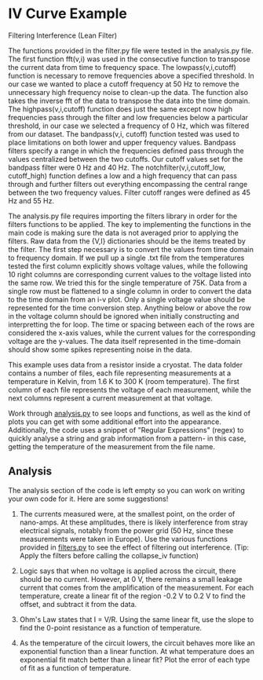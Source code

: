 # IV Curve Example

Filtering Interference (Lean Filter)

The functions provided in the filter.py file were tested in the analysis.py file. The first function fft(v,i) was used in the consecutive function to transpose the 
current data from time to frequency space. The lowpass(v,i,cutoff) function is necessary to remove frequencies above a specified threshold. In our case we wanted to 
place a cutoff frequency at 50 Hz to remove the unnecessary high frequency noise to clean-up the data. The function also takes the inverse fft of the data to transpose the 
data into the time domain. The highpass(v,i,cutoff) function does just the same except now high frequencies pass through the filter and low frequencies below a particular 
threshold, in our case we selected a frequency of 0 Hz, which was filtered from our dataset. The bandpass(v,i, cutoff) function tested was used to place limitations on
both lower and upper frequency values. Bandpass filters specify a range in which the frequencies defined pass through the values centralized between the two cutoffs. Our cutoff values 
set for the bandpass filter were 0 Hz and 40 Hz. The notchfilter(v,i,cutoff_low, cutoff_high) function defines a low and a high frequency that can pass through and further
filters out everything encompassing the central range between the two frequency values. Filter cutoff ranges were defined as 45 Hz and 55 Hz.  

The analysis.py file requires importing the filters library in order for the filters functions to be applied. The key to implementing the functions in the main code is making sure 
the data is not averaged prior to applying the filters. Raw data from the {V,I} dictionaries should be the items treated by the filter. The first step necessary is to convert the 
values from time domain to frequency domain. If we pull up a single .txt file from the temperatures tested the first column explicitly shows voltage values, while the following 10 
right columns are corresponding current values to the voltage listed into the same row. We tried this for the single temperature of 75K. Data from a single row must be flattened to a single 
column in order to convert the data to the time domain from an i-v plot. Only a single voltage value should be represented for the time conversion step. Anything below or above the row in
the voltage column should be ignored when initially constructing and interpretting the for loop. The time or spacing between each of the rows are considered the x-axis values, while the current
values for the corresponding voltage are the y-values. The data itself represented in the time-domain should show some spikes representing noise in the data. 


This example uses data from a resistor inside a cryostat. The data folder 
contains a number of files, each file representing measurements at a
temperature in Kelvin, from 1.6 K to 300 K (room temperature). The first
column of each file represents the voltage of each measurement, while the
next columns represent a current measurement at that voltage. 

Work through [analysis.py](analysis.py) to see loops and functions, as well
as the kind of plots you can get with some additional effort into the appearance.
Additionally, the code uses a snippet of "Regular Expressions" (regex) to quickly 
analyse a string and grab information from a pattern- in this case, getting the
temperature of the measurement from the file name.

## Analysis

The analysis section of the code is left empty so you can work on writing your own
code for it. Here are some suggestions!

1. The currents measured were, at the smallest point, on the order of nano-amps. At these
amplitudes, there is likely interference from stray electrical signals, notably from the
power grid (50 Hz, since these measurements were taken in Europe). Use the various
functions provided in [filters.py](filters.py) to see the effect of filtering out
interference. (Tip: Apply the filters before calling the collapse_iv function)

2. Logic says that when no voltage is applied across the circuit, there should be no
current. However, at 0 V, there remains a small leakage current that comes from the
amplification of the measurement. For each temperature, create a linear fit of the region
-0.2 V to 0.2 V to find the offset, and subtract it from the data.

3. Ohm's Law states that I = V/R. Using the same linear fit, use the slope to find the 
0-point resistance as a function of temperature.

4. As the temperature of the circuit lowers, the circuit behaves more like an exponential
function than a linear function. At what temperature does an exponential fit match better
than a linear fit? Plot the error of each type of fit as a function of temperature.